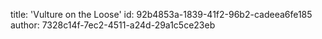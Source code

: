 title: 'Vulture on the Loose'
id: 92b4853a-1839-41f2-96b2-cadeea6fe185
author: 7328c14f-7ec2-4511-a24d-29a1c5ce23eb
